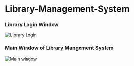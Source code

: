 # Library-Management-System

<h3>Library Login Window</h3>

![Library Login](https://user-images.githubusercontent.com/82944875/190325806-8f7d6697-8289-443f-8d42-6c5199ea9476.jpg)

<h3>Main Window of Library Mangement System </h3>

![Main window](https://user-images.githubusercontent.com/82944875/190326404-11432392-49b7-48e5-ba65-f9d34e0f1e33.jpg)

